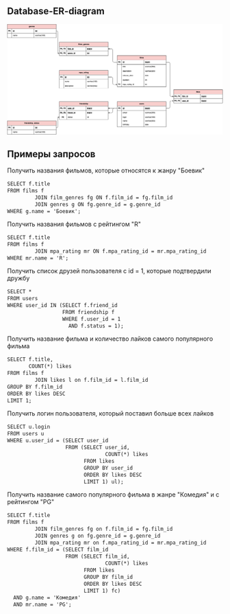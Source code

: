 ## Database-ER-diagram

![](Database_diagram.png)

## Примеры запросов
Получить названия фильмов, которые относятся к жанру "Боевик"
```
SELECT f.title
FROM films f
         JOIN film_genres fg ON f.film_id = fg.film_id
         JOIN genres g ON fg.genre_id = g.genre_id 
WHERE g.name = 'Боевик';
```

Получить названия фильмов c рейтингом "R"
```
SELECT f.title
FROM films f
         JOIN mpa_rating mr ON f.mpa_rating_id = mr.mpa_rating_id
WHERE mr.name = 'R';
```

Получить список друзей пользователя с id = 1, которые подтвердили дружбу
```
SELECT *
FROM users
WHERE user_id IN (SELECT f.friend_id
                  FROM friendship f
                  WHERE f.user_id = 1
                    AND f.status = 1);
```
Получить название фильма и количество лайков самого популярного фильма
```
SELECT f.title,
       COUNT(*) likes
FROM films f
         JOIN likes l on f.film_id = l.film_id
GROUP BY f.film_id
ORDER BY likes DESC
LIMIT 1;
```

Получить логин пользователя, который поставил больше всех лайков
```
SELECT u.login
FROM users u
WHERE u.user_id = (SELECT user_id
                   FROM (SELECT user_id,
                                COUNT(*) likes
                         FROM likes
                         GROUP BY user_id
                         ORDER BY likes DESC
                         LIMIT 1) ul);
```

Получить название самого популярного фильма в жанре "Комедия" и с рейтингом "PG"
```
SELECT f.title
FROM films f
         JOIN film_genres fg on f.film_id = fg.film_id
         JOIN genres g on fg.genre_id = g.genre_id
         JOIN mpa_rating mr on f.mpa_rating_id = mr.mpa_rating_id
WHERE f.film_id = (SELECT film_id
                   FROM (SELECT film_id,
                                COUNT(*) likes
                         FROM likes
                         GROUP BY film_id
                         ORDER BY likes DESC
                         LIMIT 1) fc)
  AND g.name = 'Комедия'
  AND mr.name = 'PG';
```